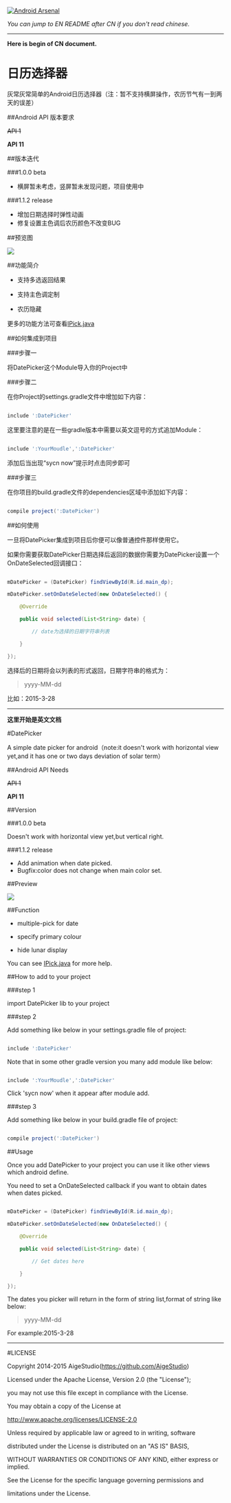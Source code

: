 [![Android Arsenal](https://img.shields.io/badge/Android%20Arsenal-DatePicker-brightgreen.svg?style=flat)](http://android-arsenal.com/details/1/1864)

*You can jump to EN README after CN if you don't read chinese.*

***

**Here is begin of CN document.**

# 日历选择器

灰常灰常简单的Android日历选择器（注：暂不支持横屏操作，农历节气有一到两天的误差）

##Android API 版本要求

~~API 1~~

**API 11**

##版本迭代

###1.0.0 beta

* 横屏暂未考虑，竖屏暂未发现问题，项目使用中

###1.1.2 release

* 增加日期选择时弹性动画
* 修复设置主色调后农历颜色不改变BUG

##预览图

![](https://github.com/AigeStudio/DatePicker/blob/master/PreviewGif.gif)

##功能简介

* 支持多选返回结果

* 支持主色调定制

* 农历隐藏



更多的功能方法可查看[IPick.java](https://github.com/AigeStudio/DatePicker/blob/master/DatePicker/src/main/java/cn/aigestudio/datepicker/interfaces/IPick.java)

##如何集成到项目

###步骤一

将DatePicker这个Module导入你的Project中

###步骤二

在你Project的settings.gradle文件中增加如下内容：

```gradle

include ':DatePicker'

```

这里要注意的是在一些gradle版本中需要以英文逗号的方式追加Module：

```gradle

include ':YourMoudle',':DatePicker'

```

添加后当出现“sycn now”提示时点击同步即可

###步骤三

在你项目的build.gradle文件的dependencies区域中添加如下内容：

```gradle

compile project(':DatePicker')

```

##如何使用

一旦将DatePicker集成到项目后你便可以像普通控件那样使用它。



如果你需要获取DatePicker日期选择后返回的数据你需要为DatePicker设置一个OnDateSelected回调接口：

```Java

mDatePicker = (DatePicker) findViewById(R.id.main_dp);

mDatePicker.setOnDateSelected(new OnDateSelected() {

    @Override

    public void selected(List<String> date) {

        // date为选择的日期字符串列表

    }

});

```

选择后的日期将会以列表的形式返回，日期字符串的格式为：

>yyyy-MM-dd



比如：2015-3-28



***

**这里开始是英文文档**

#DatePicker

A simple date picker for android（note:it doesn't work with horizontal view yet,and it has one or two days deviation of solar term）

##Android API Needs

~~API 1~~

**API 11**

##Version

###1.0.0 beta

Doesn't work with horizontal view yet,but vertical right.

###1.1.2 release

* Add animation when date picked.
* Bugfix:color does not change when main color set.

##Preview

![](https://github.com/AigeStudio/DatePicker/blob/master/PreviewGif.gif)

##Function

* multiple-pick for date

* specify primary colour

* hide lunar display



You can see [IPick.java](https://github.com/AigeStudio/DatePicker/blob/master/DatePicker/src/main/java/cn/aigestudio/datepicker/interfaces/IPick.java) for more help.

##How to add to your project

###step 1

import DatePicker lib to your project

###step 2

Add something like below in your settings.gradle file of project:

```gradle

include ':DatePicker'

```

Note that in some other gradle version you many add module like below:

```gradle

include ':YourMoudle',':DatePicker'

```

Click 'sycn now' when it appear after module add.

###step 3

Add something like below in your build.gradle file of project:

```gradle

compile project(':DatePicker')

```

##Usage

Once you add DatePicker to your project you can use it like other views which android define.



You need to set a OnDateSelected callback if you want to obtain dates when dates picked.

```Java

mDatePicker = (DatePicker) findViewById(R.id.main_dp);

mDatePicker.setOnDateSelected(new OnDateSelected() {

    @Override

    public void selected(List<String> date) {

        // Get dates here

    }

});

```

The dates you picker will return in the form of string list,format of string like below:

>yyyy-MM-dd



For example:2015-3-28

***

#LICENSE

 Copyright 2014-2015 AigeStudio(https://github.com/AigeStudio)



 Licensed under the Apache License, Version 2.0 (the "License");

 you may not use this file except in compliance with the License.

 You may obtain a copy of the License at



 http://www.apache.org/licenses/LICENSE-2.0



 Unless required by applicable law or agreed to in writing, software

 distributed under the License is distributed on an "AS IS" BASIS,

 WITHOUT WARRANTIES OR CONDITIONS OF ANY KIND, either express or implied.

 See the License for the specific language governing permissions and

 limitations under the License.


